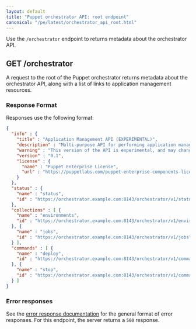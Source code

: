 ```yaml
---
layout: default
title: "Puppet orchestrator API: root endpoint"
canonical: "/pe/latest/orchestrator_api_root.html"
---
```


Use the `/orchestrator` endpoint to returns metadata about the orchestrator API.


## GET /orchestrator

A request to the root of the Puppet orchestrator returns metadata about the orchestrator API, along with a list of links to application management
resources.

### Response Format

Responses use the following format:

```json
{
  "info" : {
    "title" : "Application Management API (EXPERIMENTAL)",
    "description" : "Multi-purpose API for performing application management operations",
    "warning" : "This version of the API is experimental, and may change in backwards-incompatible ways in the future",
    "version" : "0.1",
    "license" : {
      "name" : "Puppet Enterprise License",
      "url" : "https://puppetlabs.com/puppet-enterprise-components-licenses"
    }
  },
  "status" : {
    "name" : "status",
    "id" : "https://orchestrator.example.com:8143/orchestrator/v1/status"
  },
  "collections" : [ {
    "name" : "environments",
    "id" : "https://orchestrator.example.com:8143/orchestrator/v1/environments"
  }, {
    "name" : "jobs",
    "id" : "https://orchestrator.example.com:8143/orchestrator/v1/jobs"
  } ],
  "commands" : [ {
    "name" : "deploy",
    "id" : "https://orchestrator.example.com:8143/orchestrator/v1/command/deploy"
  }, {
    "name" : "stop",
    "id" : "https://orchestrator.example.com:8143/orchestrator/v1/command/stop"
  } ]
}
```

### Error responses

See the [error response documentation](./orchestrator_api_errors.html) for the general format of error responses. For this endpoint, the server returns a `500` response.
